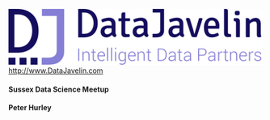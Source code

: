 ![](Slides/assets/DJlogo.png?raw=true)<!-- .element height="80%" width="80%" -->
<http://www.DataJavelin.com>
#### Sussex Data Science Meetup
#### Peter Hurley